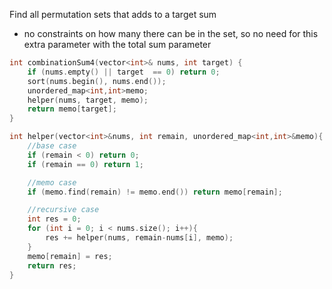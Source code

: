 Find all permutation sets that adds to a target sum
- no constraints on how many there can be in the set, so no need for this extra parameter with the total sum parameter


```cpp
int combinationSum4(vector<int>& nums, int target) {
    if (nums.empty() || target  == 0) return 0;
    sort(nums.begin(), nums.end());
    unordered_map<int,int>memo;
    helper(nums, target, memo);
    return memo[target];
}

int helper(vector<int>&nums, int remain, unordered_map<int,int>&memo){
    //base case
    if (remain < 0) return 0;
    if (remain == 0) return 1;

    //memo case
    if (memo.find(remain) != memo.end()) return memo[remain];

    //recursive case
    int res = 0;
    for (int i = 0; i < nums.size(); i++){
        res += helper(nums, remain-nums[i], memo);
    }
    memo[remain] = res;
    return res;
}
```
